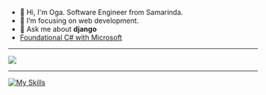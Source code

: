 - 👋 Hi, I'm Oga. Software Engineer from Samarinda.
- 👀 I’m focusing on web development.
- 💬 Ask me about **django**
- [Foundational C# with Microsoft](https://www.freecodecamp.org/certification/fccd0088791-091a-43c1-9be4-e1745ce0d068/foundational-c-sharp-with-microsoft)

---

<p align="left">
  <img src="https://github-readme-stats.vercel.app/api/top-langs/?username=madeyoga&layout=compact&langs_count=50&hide=jupyter%20notebook,css,html&show_icons=true&theme=dark">
</p>

---

[![My Skills](https://skillicons.dev/icons?i=cs,dotnet,py,django,js,vue)](https://skillicons.dev)
